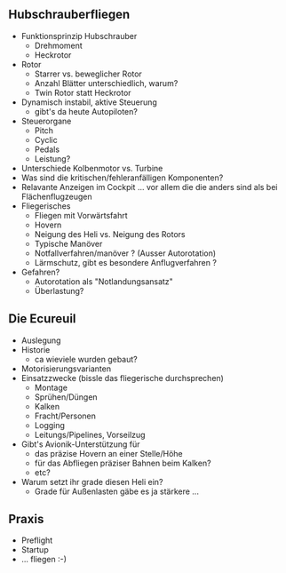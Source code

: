 Hubschrauberfliegen
---------------------------------------------
* Funktionsprinzip Hubschrauber
  - Drehmoment
  - Heckrotor
* Rotor
  - Starrer vs. beweglicher Rotor
  - Anzahl Blätter unterschiedlich, warum?
  - Twin Rotor statt Heckrotor
* Dynamisch instabil, aktive Steuerung
  - gibt's da heute Autopiloten?
* Steuerorgane
  - Pitch
  - Cyclic
  - Pedals
  - Leistung?
* Unterschiede Kolbenmotor vs. Turbine
* Was sind die kritischen/fehleranfälligen Komponenten?
* Relavante Anzeigen im Cockpit
  ... vor allem die die anders sind als bei Flächenflugzeugen
* Fliegerisches
  - Fliegen mit Vorwärtsfahrt
  - Hovern
  - Neigung des Heli vs. Neigung des Rotors
  - Typische Manöver
  - Notfallverfahren/manöver ? (Ausser Autorotation)
  - Lärmschutz, gibt es besondere Anflugverfahren ? 
* Gefahren?
  - Autorotation als "Notlandungsansatz"
  - Überlastung?

Die Ecureuil
--------------------------------------------------
* Auslegung
* Historie
  - ca wieviele wurden gebaut?
* Motorisierungsvarianten
* Einsatzzwecke (bissle das fliegerische durchsprechen)
  - Montage
  - Sprühen/Düngen
  - Kalken
  - Fracht/Personen
  - Logging
  - Leitungs/Pipelines, Vorseilzug
* Gibt's Avionik-Unterstützung für 
  - das präzise Hovern an einer Stelle/Höhe
  - für das Abfliegen präziser Bahnen beim Kalken?
  - etc?
* Warum setzt ihr grade diesen Heli ein?
  - Grade für Außenlasten gäbe es ja stärkere ...

Praxis
-----------------------------------------------
* Preflight
* Startup
* ... fliegen :-)
